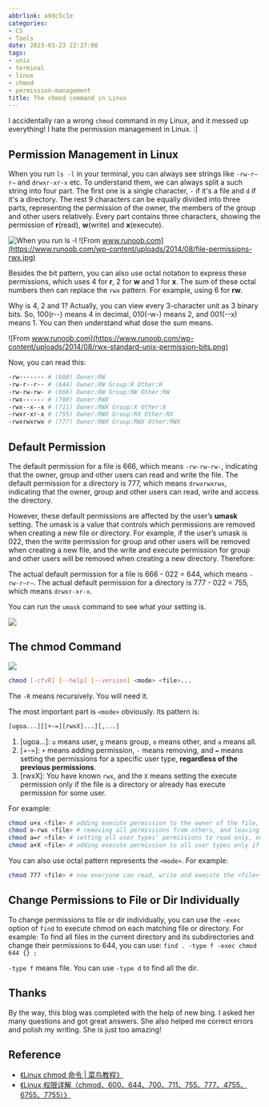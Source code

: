 ```yaml
---
abbrlink: a9dc5c1e
categories:
- CS
- Tools
date: 2023-03-23 22:27:08
tags:
- unix
- terminal
- linux
- chmod
- permission-management
title: The chmod command in Linux
---
```


I accidentally ran a wrong `chmod` command in my Linux, and it messed up everything! I hate the permission management in Linux. :|

<!--more-->

## Permission Management in Linux

When you run `ls -l` in your terminal, you can always see strings like `-rw-r–r–` and `drwxr-xr-x` etc. To understand them, we can always split a such string into four part. The first one is a single character, `-` if it's a file and `d` if it's a directory. The rest 9 characters can be equally divided into three parts, representing the permission of the owner, the members of the group and other users relatively. Every part contains three characters, showing the permission of **r**(read), **w**(write) and **x**(execute).

![When you run `ls -l`](https://webp.blocklune.cc/blog-imgs/cs/tools/the-chmod-command-in-linux/1.png)
![From www.runoob.com](https://www.runoob.com/wp-content/uploads/2014/08/file-permissions-rwx.jpg)

Besides the bit pattern, you can also use octal notation to express these permissions, which uses 4 for **r**, 2 for **w** and 1 for **x**. The sum of these octal numbers then can replace the `rwx` pattern. For example, using 6 for **rw**.

Why is 4, 2 and 1? Actually, you can view every 3-character unit as 3 binary bits. So, 100(r--) means 4 in decimal, 010(-w-) means 2, and 001(--x) means 1. You can then understand what dose the sum means.

![From www.runoob.com](https://www.runoob.com/wp-content/uploads/2014/08/rwx-standard-unix-permission-bits.png)

Now, you can read this:

```bash
-rw------- # (600) Owner:RW
-rw-r--r-- # (644) Owner:RW Group:R Other:R
-rw-rw-rw- # (666) Owner:RW Group:RW Other:RW
-rwx------ # (700) Owner:RWX
-rwx--x--x # (711) Owner:RWX Group:X Other:X
-rwxr-xr-x # (755) Owner:RWX Group:RX Other:RX
-rwxrwxrwx # (777) Owner:RWX Group:RWX Other:RWX
```

## Default Permission

The default permission for a file is 666, which means `-rw-rw-rw-`, indicating that the owner, group and other users can read and write the file. The default permission for a directory is 777, which means `drwxrwxrwx`, indicating that the owner, group and other users can read, write and access the directory.

However, these default permissions are affected by the user’s **umask** setting. The umask is a value that controls which permissions are removed when creating a new file or directory. For example, if the user’s umask is 022, then the write permission for group and other users will be removed when creating a new file, and the write and execute permission for group and other users will be removed when creating a new directory. Therefore:

The actual default permission for a file is 666 - 022 = 644, which means `-rw-r–r–`. The actual default permission for a directory is 777 - 022 = 755, which means `drwxr-xr-x`.

You can run the `umask` command to see what your setting is.

![](https://webp.blocklune.cc/blog-imgs/cs/tools/the-chmod-command-in-linux/4.png)

## The chmod Command

![](https://webp.blocklune.cc/blog-imgs/cs/tools/the-chmod-command-in-linux/5.png)

```bash
chmod [-cfvR] [--help] [--version] <mode> <file>...
```

The `-R` means recursively. You will need it.

The most important part is `<mode>` obviously. Its pattern is:

```bash
[ugoa...][[+-=][rwxX]...][,...]
```

1. [ugoa...]: `u` means user, `g` means group, `o` means other, and `a` means all.
2. [+-=]: `+` means adding permission, `-` means removing, and `=` means setting the permissions for a specific user type, **regardless of the previous permissions**.
3. [rwxX]: You have known `rwx`, and the `X` means setting the execute permission only if the file is a directory or already has execute permission for some user.

For example:

```bash
chmod u+x <file> # adding execute permission to the owner of the file, and leaving the group and other permissions unchanged
chmod o-rwx <file> # removing all permissions from others, and leaving the owner and group permissions unchanged
chmod a=r <file> # setting all user types’ permissions to read only, overwriting any previous permissions
chmod a+X <file> # adding execute permission to all user types only if file is a directory or already executable by some user
```

You can also use octal pattern represents the `<mode>`. For example:

```bash
chmod 777 <file> # now everyone can read, write and execute the <file>
```

## Change Permissions to File or Dir Individually

To change permissions to file or dir individually, you can use the `-exec` option of `find` to execute chmod on each matching file or directory. For example: To find all files in the current directory and its subdirectories and change their permissions to 644, you can use: `find . -type f -exec chmod 644 {} ;`

`-type f` means file. You can use `-type d` to find all the dir.

## Thanks

By the way, this blog was completed with the help of new bing. I asked her many questions and got great answers. She also helped me correct errors and polish my writing. She is just too amazing!

## Reference

- [《Linux chmod 命令 | 菜鸟教程》](https://www.runoob.com/linux/linux-comm-chmod.html)
- [《Linux 权限详解（chmod、600、644、700、711、755、777、4755、6755、7755）》](https://blog.csdn.net/u013197629/article/details/73608613)
